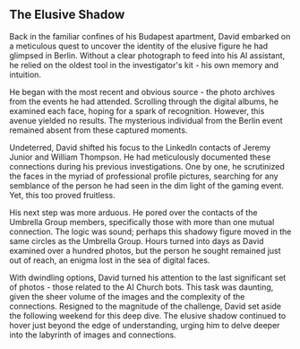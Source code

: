## The Elusive Shadow

Back in the familiar confines of his Budapest apartment, David embarked on a meticulous quest to uncover the identity of the elusive figure he had glimpsed in Berlin. Without a clear photograph to feed into his AI assistant, he relied on the oldest tool in the investigator's kit - his own memory and intuition.

He began with the most recent and obvious source - the photo archives from the events he had attended. Scrolling through the digital albums, he examined each face, hoping for a spark of recognition. However, this avenue yielded no results. The mysterious individual from the Berlin event remained absent from these captured moments.

Undeterred, David shifted his focus to the LinkedIn contacts of Jeremy Junior and William Thompson. He had meticulously documented these connections during his previous investigations. One by one, he scrutinized the faces in the myriad of professional profile pictures, searching for any semblance of the person he had seen in the dim light of the gaming event. Yet, this too proved fruitless.

His next step was more arduous. He pored over the contacts of the Umbrella Group members, specifically those with more than one mutual connection. The logic was sound; perhaps this shadowy figure moved in the same circles as the Umbrella Group. Hours turned into days as David examined over a hundred photos, but the person he sought remained just out of reach, an enigma lost in the sea of digital faces.

With dwindling options, David turned his attention to the last significant set of photos - those related to the AI Church bots. This task was daunting, given the sheer volume of the images and the complexity of the connections. Resigned to the magnitude of the challenge, David set aside the following weekend for this deep dive. The elusive shadow continued to hover just beyond the edge of understanding, urging him to delve deeper into the labyrinth of images and connections.
